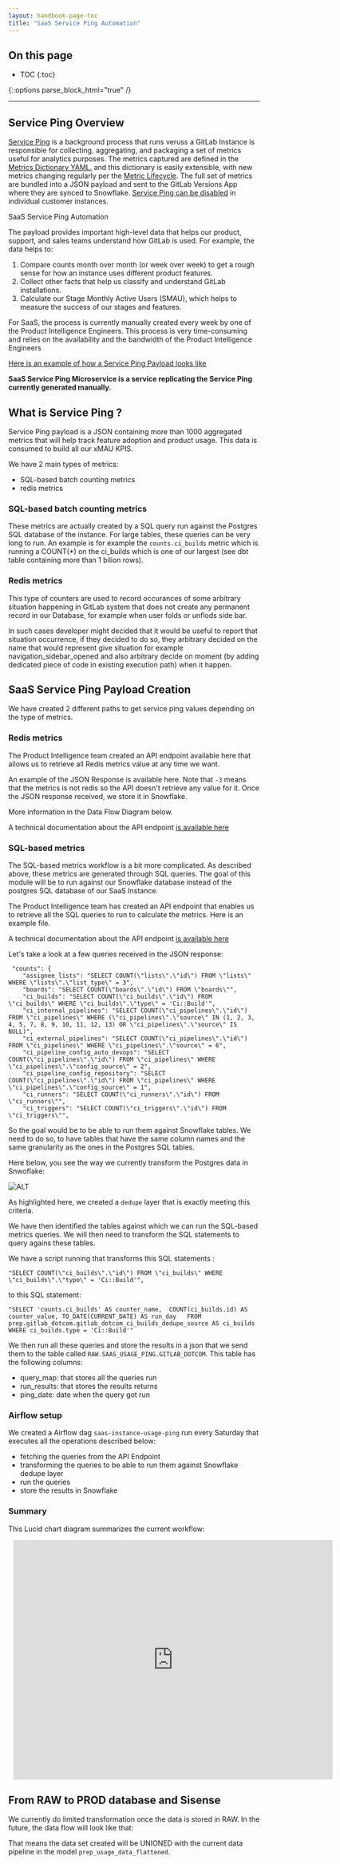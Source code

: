 ```yaml
---
layout: handbook-page-toc
title: "SaaS Service Ping Automation"
---
```

## On this page

- TOC
{:toc}

{::options parse_block_html="true" /}

---
## Service Ping Overview

[Service Ping](https://docs.gitlab.com/ee/development/service_ping/) is a background process that runs veruss a GitLab Instance is responsible for collecting, aggregating, and packaging a set of metrics useful for analytics purposes. The metrics captured are defined in the [Metrics Dictionary YAML.](https://docs.gitlab.com/ee/development/service_ping/metrics_dictionary.html#metrics-definition-and-validation) and this dictionary is easily extensible, with new metrics changing regularly per the [Metric Lifecycle](https://docs.gitlab.com/ee/development/service_ping/metrics_lifecycle.html). The full set of metrics are bundled into a JSON payload and sent to the GitLab Versions App where they are synced to Snowflake. [Service Ping can be disabled](https://docs.gitlab.com/ee/development/service_ping/#disable-service-ping) in individual customer instances.


SaaS Service Ping Automation

The payload provides important high-level data that helps our product, support, and sales teams understand how GitLab is used. For example, the data helps to:

1. Compare counts month over month (or week over week) to get a rough sense for how an instance uses different product features.
1. Collect other facts that help us classify and understand GitLab installations.
1. Calculate our Stage Monthly Active Users (SMAU), which helps to measure the success of our stages and features.

For SaaS, the process is currently manually created every week by one of the Product Intelligence Engineers. This process is very time-consuming and relies on the availability and the bandwidth of the Product Intelligence Engineers

[Here is an example of how a Service Ping Payload looks like](https://docs.gitlab.com/ee/development/service_ping/#example-service-ping-payload)

**SaaS Service Ping Microservice is a service replicating the Service Ping currently generated manually.**

## What is Service Ping ?

Service Ping payload is a JSON containing more than 1000 aggregated metrics that will help track feature adoption and product usage. This data is consumed to build all our xMAU KPIS.

We have 2 main types of metrics:

- SQL-based batch counting metrics
- redis metrics

### SQL-based batch counting metrics

These metrics are actually created by a SQL query run against the Postgres SQL database of the instance. For large tables, these queries can be very long to run. An example is for example the `counts.ci_builds` metric which is running a COUNT(*) on the ci_builds which is one of our largest (see dbt table containing more than 1 bilion rows).

### Redis metrics

This type of counters are used to record occurances of some arbitrary situation happening in GitLab system that does not create any permanent record in our Database, for example when user folds or unflods side bar. 

In such cases developer might decided that it would be useful to report that situation occurrence, if they decided to do so, they arbitrary decided on the name that would represent give situation for example navigation_sidebar_opened and also arbitrary decide on moment (by adding dedicated piece of code in existing execution path) when it happen.

## SaaS Service Ping Payload Creation

We have created 2 different paths to get service ping values depending on the type of metrics.

### Redis metrics

The Product Intelligence team created an API endpoint available here that allows us to retrieve all Redis metrics value at any time we want.

An example of the JSON Response is available here. Note that `-3` means that the metrics is not redis so the API doesn't retrieve any value for it. Once the JSON response received, we store it in Snowflake.

More information in the Data Flow Diagram below.

A technical documentation about the API endpoint [is available here](https://docs.gitlab.com/ee/api/usage_data.html#usagedatanonsqlmetrics-api)

### SQL-based metrics 

The SQL-based metrics workflow is a bit more complicated. As described above, these metrics are generated through SQL queries. The goal of this module will be to run against our Snowflake database instead of the postgres SQL database of our SaaS Instance.

The Product Intelligence team has created an API endpoint that enables us to retrieve all the SQL queries to run to calculate the metrics. Here is an example file.

A technical documentation about the API endpoint [is available here](https://docs.gitlab.com/ee/api/usage_data.html#export-service-ping-sql-queries)

Let's take a look at a few queries received in the JSON response:

```
 "counts": {
    "assignee_lists": "SELECT COUNT(\"lists\".\"id\") FROM \"lists\" WHERE \"lists\".\"list_type\" = 3",
    "boards": "SELECT COUNT(\"boards\".\"id\") FROM \"boards\"",
    "ci_builds": "SELECT COUNT(\"ci_builds\".\"id\") FROM \"ci_builds\" WHERE \"ci_builds\".\"type\" = 'Ci::Build'",
    "ci_internal_pipelines": "SELECT COUNT(\"ci_pipelines\".\"id\") FROM \"ci_pipelines\" WHERE (\"ci_pipelines\".\"source\" IN (1, 2, 3, 4, 5, 7, 8, 9, 10, 11, 12, 13) OR \"ci_pipelines\".\"source\" IS NULL)",
    "ci_external_pipelines": "SELECT COUNT(\"ci_pipelines\".\"id\") FROM \"ci_pipelines\" WHERE \"ci_pipelines\".\"source\" = 6",
    "ci_pipeline_config_auto_devops": "SELECT COUNT(\"ci_pipelines\".\"id\") FROM \"ci_pipelines\" WHERE \"ci_pipelines\".\"config_source\" = 2",
    "ci_pipeline_config_repository": "SELECT COUNT(\"ci_pipelines\".\"id\") FROM \"ci_pipelines\" WHERE \"ci_pipelines\".\"config_source\" = 1",
    "ci_runners": "SELECT COUNT(\"ci_runners\".\"id\") FROM \"ci_runners\"",
    "ci_triggers": "SELECT COUNT(\"ci_triggers\".\"id\") FROM \"ci_triggers\"",
```

So the goal would be to be able to run them against Snowflake tables. We need to do so, to have tables that have the same column names and the same granularity as the ones in the Postgres SQL tables.

Here below, you see the way we currently transform the Postgres data in Snwoflake:

![ALT](/handbook/business-technology/data-team/data-catalog/saas-service-ping-automation/images/dotcom-data-transformation.png)

As highlighted here, we created a `dedupe` layer that is exactly meeting this criteria. 

We have then identified the tables against which we can run the SQL-based metrics queries. We will then need to transform the SQL statements to query agains these tables.

We have a script running that transforms this SQL statements :

```
"SELECT COUNT(\"ci_builds\".\"id\") FROM \"ci_builds\" WHERE \"ci_builds\".\"type\" = 'Ci::Build'",
```

to this SQL statement:

```
"SELECT 'counts.ci_builds' AS counter_name,  COUNT(ci_builds.id) AS counter_value, TO_DATE(CURRENT_DATE) AS run_day   FROM prep.gitlab_dotcom.gitlab_dotcom_ci_builds_dedupe_source AS ci_builds WHERE ci_builds.type = 'Ci::Build'"
```

We then run all these queries and store the results in a json that we send them to the table called `RAW.SAAS_USAGE_PING.GITLAB_DOTCOM`. This table has the following columns:

- query_map: that stores all the queries run 
- run_results: that stores the results returns
- ping_date: date when the query got run

### Airflow setup

We created a Airflow dag `saas-instance-usage-ping` run every Saturday that executes all the operations described below:

- fetching the queries from the API Endpoint
- transforming the queries to be able to run them against Snowflake dedupe layer
- run the queries
- store the results in Snowflake 

### Summary

This Lucid chart diagram summarizes the current workflow:

<div style="width: 640px; height: 480px; margin: 10px; position: relative;"><iframe allowfullscreen frameborder="0" style="width:640px; height:480px" src="https://lucid.app/documents/embeddedchart/8e8decaf-a45c-4bc3-9fd5-6fa3dd1ea660" id="ZaD2gkT4TN7D"></iframe></div>


## From RAW to PROD database and Sisense

We currently do limited transformation once the data is stored in RAW. In the future, the data flow will look like that:

That means the data set created will be UNIONED with the current data pipeline in the model `prep_usage_data_flattened`.
